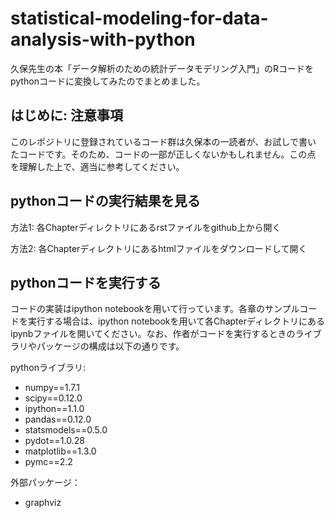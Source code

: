 statistical-modeling-for-data-analysis-with-python
==================================================

久保先生の本「データ解析のための統計データモデリング入門」のRコードを
pythonコードに変換してみたのでまとめました。

はじめに: 注意事項
------------------

このレポジトリに登録されているコード群は久保本の一読者が、お試しで書い
たコードです。そのため、コードの一部が正しくないかもしれません。この点
を理解した上で、適当に参考してください。

pythonコードの実行結果を見る
----------------------------

方法1: 各Chapterディレクトリにあるrstファイルをgithub上から開く

方法2: 各Chapterディレクトリにあるhtmlファイルをダウンロードして開く

pythonコードを実行する
----------------------

コードの実装はipython notebookを用いて行っています。各章のサンプルコー
ドを実行する場合は、ipython notebookを用いて各Chapterディレクトリにある
ipynbファイルを開いてください。なお、作者がコードを実行するときのライブ
ラリやパッケージの構成は以下の通りです。

pythonライブラリ:
- numpy==1.7.1
- scipy==0.12.0
- ipython==1.1.0
- pandas==0.12.0
- statsmodels==0.5.0
- pydot==1.0.28
- matplotlib==1.3.0
- pymc==2.2

外部パッケージ：
- graphviz
